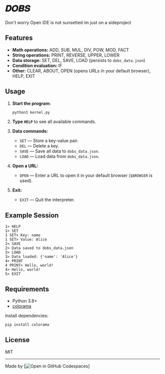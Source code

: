 # 𝑫𝑶𝑩𝑺

Don't worry Open IDE is not sunsetted im just on a sideproject

## Features

- **Math operations:** ADD, SUB, MUL, DIV, POW, MOD, FACT
- **String operations:** PRINT, REVERSE, UPPER, LOWER
- **Data storage:** SET, DEL, SAVE, LOAD (persists to `dobs_data.json`)
- **Condition evaluation:** IF
- **Other:** CLEAR, ABOUT, OPEN (opens URLs in your default browser), HELP, EXIT

## Usage

1. **Start the program:**
   ```bash
   python3 kernel.py
   ```

2. **Type `HELP`** to see all available commands.

3. **Data commands:**
   - `SET` — Store a key-value pair.
   - `DEL` — Delete a key.
   - `SAVE` — Save all data to `dobs_data.json`.
   - `LOAD` — Load data from `dobs_data.json`.

4. **Open a URL:**
   - `OPEN` — Enter a URL to open it in your default browser (`$BROWSER` is used).

5. **Exit:**
   - `EXIT` — Quit the interpreter.

## Example Session

```
1> HELP
1> SET
1 SET> Key: name
1 SET> Value: Alice
2> SAVE
2> Data saved to dobs_data.json
3> LOAD
3> Data loaded: {'name': 'Alice'}
4> PRINT
4 PRINT> Hello, world!
4> Hello, world!
5> EXIT
```

## Requirements

- Python 3.8+
- [colorama](https://pypi.org/project/colorama/)

Install dependencies:
```bash
pip install colorama
```

## License

MIT

---

Made by [![Open in GitHub Codespaces](https://img.shields.io/static/v1?style=for-the-badge&label=SyntaxMORG0&message=Profile&color=lightgrey&logo=github)]
